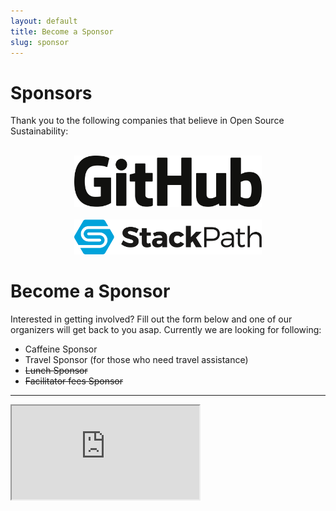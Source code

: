 ```yaml
---
layout: default
title: Become a Sponsor
slug: sponsor
---
```


# Sponsors

<p>Thank you to the following companies that believe in Open Source Sustainability:</p>
<br>
<center>
<a href="https://github.com/" title="GitHub">
  <img src="/assets/img/sponsors/github-big.svg" alt="GitHub logo" width="300px">
</a>
<br><br>
<a href="https://www.stackpath.com/" title="StackPath">
  <img src="/assets/img/sponsors/stackpath-big.svg" alt="Stackpath logo" width="300px">
</a>

</center>

# Become a Sponsor

Interested in getting involved? Fill out the form below and one of our organizers will get back to you asap. Currently we are looking for following:

* Caffeine Sponsor
* Travel Sponsor (for those who need travel assistance)
* ~~Lunch Sponsor~~
* ~~Facilitator fees Sponsor~~

---

<iframe class="sponsor-form" src="https://docs.google.com/forms/d/e/1FAIpQLSdPxMevZcAV4ugem6D-XIkMg2zMUQfYZJ7SWmWBJ546SDtOBA/viewform?embedded=true"></iframe>
